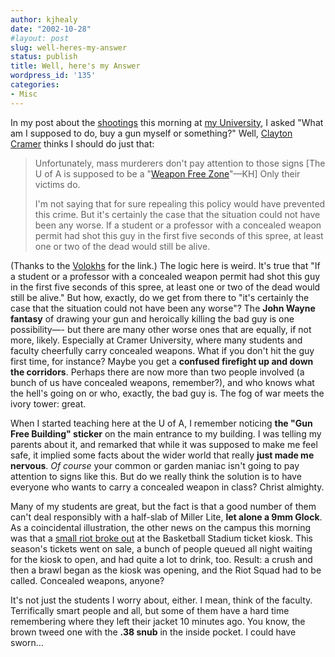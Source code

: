 ```yaml
---
author: kjhealy
date: "2002-10-28"
#layout: post
slug: well-heres-my-answer
status: publish
title: Well, here's my Answer
wordpress_id: '135'
categories:
- Misc
---
```


In my post about the [shootings](http://fiachra.soc.arizona.edu/blog/archives/000142.html#000142) this morning at [my University](http://www.u.arizona.edu/), I asked "What am I supposed to do, buy a gun myself or something?" Well, [Clayton Cramer](http://www.claytoncramer.com/weblog/2002_10_27_archive.html#83676460 "Clayton Cramer's BLOG") thinks I should do just that:

> Unfortunately, mass murderers don't pay attention to those signs [The U of A is supposed to be a "[Weapon Free Zone](http://wildcat.arizona.edu//papers/90/48/01_1_m.html)"—KH] Only their victims do.
>
> I'm not saying that for sure repealing this policy would have prevented this crime. But it's certainly the case that the situation could not have been any worse. If a student or a professor with a concealed weapon permit had shot this guy in the first five seconds of this spree, at least one or two of the dead would still be alive.

(Thanks to the [Volokhs](http://volokh.blogspot.com/2002_10_27_volokh_archive.html#85611517) for the link.) The logic here is weird. It's true that "If a student or a professor with a concealed weapon permit had shot this guy in the first five seconds of this spree, at least one or two of the dead would still be alive." But how, exactly, do we get from there to "it's certainly the case that the situation could not have been any worse"? The **John Wayne fantasy** of drawing your gun and heroically killing the bad guy is one possibility—- but there are many other worse ones that are equally, if not more, likely. Especially at Cramer University, where many students and faculty cheerfully carry concealed weapons. What if you don't hit the guy first time, for instance? Maybe you get a **confused firefight up and down the corridors**. Perhaps there are now more than two people involved (a bunch of us have concealed weapons, remember?), and who knows what the hell's going on or who, exactly, the bad guy is. The fog of war meets the ivory tower: great.

When I started teaching here at the U of A, I remember noticing **the "Gun Free Building" sticker** on the main entrance to my building. I was telling my parents about it, and remarked that while it was supposed to make me feel safe, it implied some facts about the wider world that really **just made me nervous**. *Of course* your common or garden maniac isn't going to pay attention to signs like this. But do we really think the solution is to have everyone who wants to carry a concealed weapon in class? Christ almighty.

Many of my students are great, but the fact is that a good number of them can't deal responsibly with a half-slab of Miller Lite, **let alone a 9mm Glock**. As a coincidental illustration, the other news on the campus this morning was that a [small riot broke out](http://wildcat.arizona.edu/papers/96/45/02_6.html) at the Basketball Stadium ticket kiosk. This season's tickets went on sale, a bunch of people queued all night waiting for the kiosk to open, and had quite a lot to drink, too. Result: a crush and then a brawl began as the kiosk was opening, and the Riot Squad had to be called. Concealed weapons, anyone?

It's not just the students I worry about, either. I mean, think of the faculty. Terrifically smart people and all, but some of them have a hard time remembering where they left their jacket 10 minutes ago. You know, the brown tweed one with the **.38 snub** in the inside pocket. I could have sworn…
